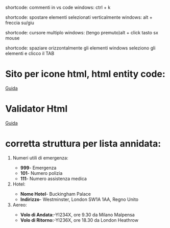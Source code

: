 shortcode: commenti in vs code
windows: ctrl + k

shortcode: spostare elementi selezionati verticalmente
windows: alt + freccia su/giu

shortcode: cursore multiplo
windows: (tengo premuto)alt + click tasto sx mouse

shortcode: spaziare orizzontalmente gli elementi
windows seleziono gli elementi e clicco il TAB

# Sito per icone html, html entity code:
[Guida](https://www.toptal.com/designers/htmlarrows/symbols/)

# Validator Html
[Guida](https://validator.w3.org/#validate_by_inputy)

# corretta struttura per lista annidata:
<ol>
    <li>Numeri utili di emergenza:</li>
        <ul>
            <li><strong>999</strong>- Emergenza</li>
            <li><strong>101</strong>- Numero polizia</li>
            <li><strong>111</strong>- Numero assistenza medica</li>
        </ul>
    <li>Hotel:</li>
        <ul>
            <li><strong>Nome Hotel</strong>- Buckingham Palace</li>
            <li><strong>Indirizzo</strong>- Westminster, London SW1A 1AA, Regno Unito</li>
        </ul>
    <li>Aereo:</li>
        <ul>
            <li><strong>Volo di Andata:</strong>-YI234X, ore 9.30 da Milano Malpensa</li>
            <li><strong>Volo di Ritorno:</strong>-YI236X, ore 18.30 da London Heathrow</li>  
        </ul>
</ol>